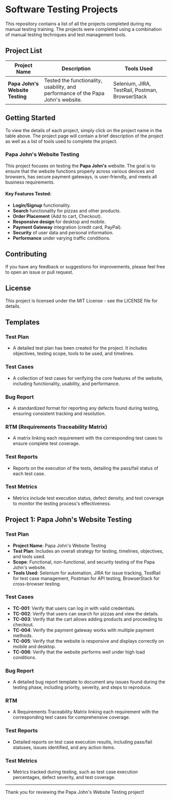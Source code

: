 # Software Testing Projects

This repository contains a list of all the projects completed during my manual testing training. The projects were completed using a combination of manual testing techniques and test management tools.

## Project List

| Project Name                   | Description                                                          | Tools Used                |
|---------------------------------|----------------------------------------------------------------------|---------------------------|
| **Papa John's Website Testing** | Tested the functionality, usability, and performance of the Papa John's website. | Selenium, JIRA, TestRail, Postman, BrowserStack |

## Getting Started

To view the details of each project, simply click on the project name in the table above. The project page will contain a brief description of the project as well as a list of tools used to complete the project.

### Papa John's Website Testing

This project focuses on testing the **Papa John's** website. The goal is to ensure that the website functions properly across various devices and browsers, has secure payment gateways, is user-friendly, and meets all business requirements.

#### Key Features Tested:
- **Login/Signup** functionality.
- **Search** functionality for pizzas and other products.
- **Order Placement** (Add to cart, Checkout).
- **Responsive design** for desktop and mobile.
- **Payment Gateway** integration (credit card, PayPal).
- **Security** of user data and personal information.
- **Performance** under varying traffic conditions.

## Contributing

If you have any feedback or suggestions for improvements, please feel free to open an issue or pull request.

## License

This project is licensed under the MIT License - see the LICENSE file for details.

## Templates

### Test Plan
- A detailed test plan has been created for the project. It includes objectives, testing scope, tools to be used, and timelines.

### Test Cases
- A collection of test cases for verifying the core features of the website, including functionality, usability, and performance.

### Bug Report
- A standardized format for reporting any defects found during testing, ensuring consistent tracking and resolution.

### RTM (Requirements Traceability Matrix)
- A matrix linking each requirement with the corresponding test cases to ensure complete test coverage.

### Test Reports
- Reports on the execution of the tests, detailing the pass/fail status of each test case.

### Test Metrics
- Metrics include test execution status, defect density, and test coverage to monitor the testing process's effectiveness.

## Project 1: Papa John's Website Testing

### Test Plan
- **Project Name**: Papa John's Website Testing
- **Test Plan**: Includes an overall strategy for testing, timelines, objectives, and tools used.
- **Scope**: Functional, non-functional, and security testing of the Papa John's website.
- **Tools Used**: Selenium for automation, JIRA for issue tracking, TestRail for test case management, Postman for API testing, BrowserStack for cross-browser testing.

### Test Cases
- **TC-001**: Verify that users can log in with valid credentials.
- **TC-002**: Verify that users can search for pizzas and view the details.
- **TC-003**: Verify that the cart allows adding products and proceeding to checkout.
- **TC-004**: Verify the payment gateway works with multiple payment methods.
- **TC-005**: Verify that the website is responsive and displays correctly on mobile and desktop.
- **TC-006**: Verify that the website performs well under high load conditions.

### Bug Report
- A detailed bug report template to document any issues found during the testing phase, including priority, severity, and steps to reproduce.

### RTM
- A Requirements Traceability Matrix linking each requirement with the corresponding test cases for comprehensive coverage.

### Test Reports
- Detailed reports on test case execution results, including pass/fail statuses, issues identified, and any action items.

### Test Metrics
- Metrics tracked during testing, such as test case execution percentages, defect severity, and test coverage.

---

Thank you for reviewing the Papa John's Website Testing project!





